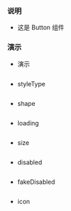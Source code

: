 ### 说明

*   这是 Button 组件

### 演示

*   演示

```js {"codepath": "button.jsx", "props": {"className": "editor_transparent"}}
```

*   styleType

```js {"codepath": "styleType.jsx"}
```

*   shape

```js {"codepath": "shape.jsx"}
```

*   loading

```js {"codepath": "loading.jsx"}
```

*   size

```js {"codepath": "size.jsx"}
```

*   disabled

```js {"codepath": "disabled.jsx"}
```

*   fakeDisabled

```js {"codepath": "fakeDisabled.jsx"}
```

*   icon

```js {"codepath": "icon.jsx"}
```
